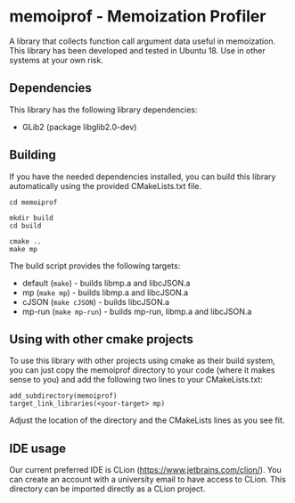 # memoiprof - Memoization Profiler

A library that collects function call argument data useful in memoization. This library has been developed and tested in Ubuntu 18. Use in other systems at your own risk.



## Dependencies

This library has the following library dependencies:

* GLib2 (package libglib2.0-dev)



## Building

If you have the needed dependencies installed, you can build this library automatically using the provided CMakeLists.txt file.

    cd memoiprof
    
    mkdir build
    cd build
    
    cmake ..
    make mp

The build script provides the following targets:

* default (`make`) - builds libmp.a and libcJSON.a
* mp (`make mp`) - builds libmp.a and libcJSON.a
* cJSON (`make cJSON`) - builds libcJSON.a
* mp-run (`make mp-run`) - builds mp-run, libmp.a and libcJSON.a



## Using with other cmake projects

To use this library with other projects using cmake as their build system, you can just copy the memoiprof directory to your code (where it makes sense to you) and add the following two lines to your CMakeLists.txt:

    add_subdirectory(memoiprof)
    target_link_libraries(<your-target> mp)    

Adjust the location of the directory and the CMakeLists lines as you see fit.



## IDE usage

Our current preferred IDE is CLion (https://www.jetbrains.com/clion/). You can create an account with a university email to have access to CLion. This directory can be imported directly as a CLion project.
